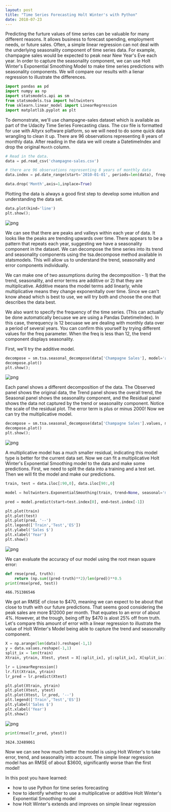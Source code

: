 ```yaml
---
layout: post
title: "Time Series Forecasting Holt Winter's with Python"
date: 2018-07-23
---
```

Predicting the furture values of time series can be valuable for many different reasons. It allows business to forecast spending, employment needs, or future sales. Often, a simple linear regression can not deal with the underlying seasonality component of time series data. For example, champagne sales would be expected to peak near New Year's Eve each year. In order to capture the seasonality component, we can use Holt Winter's Exponential Smoothing Model to make time series predictions with seasonality components. We will compare our results with a lienar regression to illustrate the differences.


```python
import pandas as pd
import numpy as np
import statsmodels.api as sm
from statsmodels.tsa import holtwinters
from sklearn.linear_model import LinearRegression
import matplotlib.pyplot as plt
```

To demonstrate, we'll use champagne-sales dataset which is available as part of the Udacity Time Series Forecasting class. The csv file is formatted for use with Altyrx software platform, so we will need to do some quick data wrangling to clean it up. There are 96 observations representing 8 years of monthly data. After reading in the data we will create a DatetimeIndex and drop the original `Month` column.


```python
# Read in the data.
data = pd.read_csv('champagne-sales.csv')
```


```python
# there are 96 observations representing 8 years of monthly data
data.index = pd.date_range(start='2010-01-01', periods=len(data), freq='m')
```


```python
data.drop('Month',axis=1,inplace=True)
```

Plotting the data is always a good first step to develop some intuition and understanding the data set.


```python
data.plot(kind='line')
plt.show();
```


![png](/images/Time%20Series%20-%20Error%20Trend%20Seasonality%20Forecasting%20with%20Python_files/Time%20Series%20-%20Error%20Trend%20Seasonality%20Forecasting%20with%20Python_7_0.png)


We can see that there are peaks and valleys within each year of data. It looks like the peaks are trending upwards over time. There appears to be a pattern that repeats each year, suggesting we have a seasonality component in the dataset. We can decompose the time series into its trend and seasonality components using the tsa.decompose method available in statsmodels. This will allow us to understand the trend, seasonality and error components individually. 

We can make one of two assumptions during the decomposition - 1) that the trend, seasonality, and error terms are additive or 2) that they are multiplicative. Additive means the model terms add linearly, while multiplicative means they change exponenitally over time. Since we can't know ahead which is best to use, we will try both and choose the one that describes the data best.

We also want to specify the frequency of the time series. (This can actually be done automatically becuase we are using a Pandas DatetimeIndex). In this case, therequency is 12 becuase we are dealing with monthly data over a period of several years. You can confirm this yourself by trying different values for the freq parameter. When the freq is less than 12, the trend component displays seasonality.

First, we'll try the additive model.


```python
decompose = sm.tsa.seasonal_decompose(data['Champagne Sales'], model='additive', freq=12)
decompose.plot()
plt.show();
```


![png](/images/Time%20Series%20-%20Error%20Trend%20Seasonality%20Forecasting%20with%20Python_files/Time%20Series%20-%20Error%20Trend%20Seasonality%20Forecasting%20with%20Python_9_0.png)


Each panel shows a different decomposition of the data. The Observed panel shows the original data, the Trend panel shows the overall trend, the Seasonal panel shows the seasonality component, and the Residual panel shows the data not captured by the trend or seasonality component. Notice the scale of the residual plot. The error term is plus or minus 2000! Now we can try the multiplicative model.


```python
decompose = sm.tsa.seasonal_decompose(data['Champagne Sales'].values, model='multiplicative', freq=12)
decompose.plot()
plt.show();
```


![png](/images/Time%20Series%20-%20Error%20Trend%20Seasonality%20Forecasting%20with%20Python_files/Time%20Series%20-%20Error%20Trend%20Seasonality%20Forecasting%20with%20Python_11_0.png)


A multiplicative model has a much smaller residual, indicating this model type is better for the current data set. Now we can fit a multiplicative Holt Winter's Exponential Smoothing model to the data and make some predictions. First, we need to split the data into a training and a test set. Then we will fit the model and make our predictions.


```python
train, test = data.iloc[:90,0], data.iloc[90:,0]
```


```python
model = holtwinters.ExponentialSmoothing(train, trend=None, seasonal='multiplicative', seasonal_periods=12).fit()
```


```python
pred = model.predict(start=test.index[0], end=test.index[-1])
```


```python
plt.plot(train)
plt.plot(test)
plt.plot(pred, '--')
plt.legend(['Train','Test','ES'])
plt.ylabel('Sales $')
plt.xlabel('Year')
plt.show()
```


![png](/images/Time%20Series%20-%20Error%20Trend%20Seasonality%20Forecasting%20with%20Python_files/Time%20Series%20-%20Error%20Trend%20Seasonality%20Forecasting%20with%20Python_16_0.png)


We can evaluate the accuracy of our model using the root mean square error:


```python
def rmse(pred, truth):
    return (np.sum((pred-truth)**2)/len(pred))**0.5
print(rmse(pred, test))
```

    466.751386546
    

We got an RMSE of close to \$470, meaning we can expect to be about that close to truth with our future predictions. That seems good considering the peak sales are more \$12000 per month. That equates to an error of about 4%. However, at the trough, being off by \$470 is alost 25% off from truth. Let's compare this amount of error with a linear regression to illustrate the value of Holt Winter's Model being able to capture the trend and seasonality component.


```python
X = np.arange(len(data)).reshape(-1,1)
y = data.values.reshape(-1,1)
split_ix = len(train)
Xtrain, ytrain, Xtest, ytest = X[:split_ix], y[:split_ix], X[split_ix:], y[split_ix:]
```


```python
lr = LinearRegression()
lr.fit(Xtrain, ytrain)
lr_pred = lr.predict(Xtest)
```


```python
plt.plot(Xtrain, ytrain)
plt.plot(Xtest, ytest)
plt.plot(Xtest, lr_pred, '--')
plt.legend(['Train','Test','ES'])
plt.ylabel('Sales $')
plt.xlabel('Year')
plt.show()
```


![png](/images/Time%20Series%20-%20Error%20Trend%20Seasonality%20Forecasting%20with%20Python_files/Time%20Series%20-%20Error%20Trend%20Seasonality%20Forecasting%20with%20Python_22_0.png)



```python
print(rmse(lr_pred, ytest))
```

    3624.32489061
    

Now we can see how much better the model is using Holt Winter's to take error, trend, and seasonality into account. The simple linear regression model has an RMSE of about \$3600, significantly worse than the first model!

In this post you have learned:
- how to use Python for time series forecasting
- how to identify whether to use a multiplicative or additive Holt Winter's Exponential Smoothing model
- how Holt Winter's extends and improves on simple linear regression
